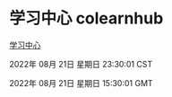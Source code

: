 # 学习中心 colearnhub
[学习中心](http://219.139.196.104:56308/colearnhub/)

2022年 08月 21日 星期日 23:30:01 CST

2022年 08月 21日 星期日 15:30:01 GMT
